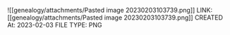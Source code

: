 ![[genealogy/attachments/Pasted image 20230203103739.png]]
LINK: [[genealogy/attachments/Pasted image 20230203103739.png]]
CREATED At: 2023-02-03
FILE TYPE: PNG
